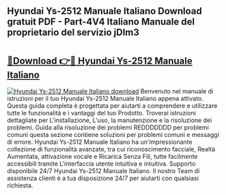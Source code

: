 ## Hyundai Ys-2512 Manuale Italiano Download gratuit PDF - Part-4V4 Italiano Manuale del proprietario del servizio jDIm3

# <h2><a href="http://dfb587.blite.top/?on=Hyundai+Ys-2512+Manuale+Italiano">🔗Download 👉🔴 Hyundai Ys-2512 Manuale Italiano</a></h2>

[![Hyundai Ys-2512 Manuale Italiano download](https://i.imgur.com/lujVjoI.png)](http://dfb587.blite.top/?on=Hyundai+Ys-2512+Manuale+Italiano)
Benvenuto nel manuale di istruzioni per il tuo Hyundai Ys-2512 Manuale Italiano appena attivato. Questa guida completa è progettata per aiutarti a comprendere e utilizzare tutte le funzionalità e i vantaggi del tuo Prodotto. Troverai istruzioni dettagliate per L'installazione, L'uso, la manutenzione e la risoluzione dei problemi. Guida alla risoluzione dei problemi REDDDDDDD per problemi comuni questa sezione contiene soluzioni per problemi comuni e messaggi di errore. Hyundai Ys-2512 Manuale Italiano ha un'impressionante collezione di funzionalità avanzate, tra cui riconoscimento facciale, Realtà Aumentata, attivazione vocale e Ricarica Senza Fili, tutte facilmente accessibili tramite L'interfaccia utente intuitiva e intuitiva. Supporto disponibile 24/7 Hyundai Ys-2512 Manuale Italiano. Il nostro Team di assistenza clienti è a tua disposizione 24/7 per aiutarti con qualsiasi richiesta.
